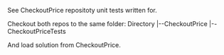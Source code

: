 See CheckoutPrice repositoty unit tests written for.

Checkout both repos to the same folder:
Directory
|--CheckoutPrice
|--CheckoutPriceTests

And load solution from CheckoutPrice.
